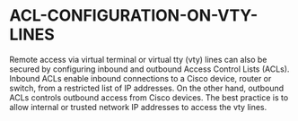 # ACL-CONFIGURATION-ON-VTY-LINES

Remote access via virtual terminal or virtual tty (vty) lines can also be secured by configuring inbound and outbound Access Control Lists (ACLs). Inbound ACLs enable inbound connections to a Cisco device, router or switch, from a restricted list of IP addresses. On the other hand, outbound ACLs controls outbound access from Cisco devices. The best practice is to allow internal or trusted network IP addresses to access the vty lines.
